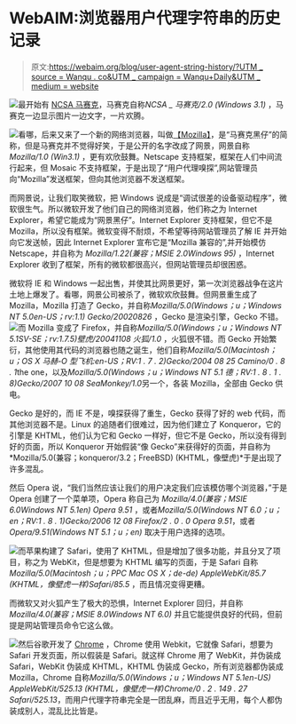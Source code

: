 # WebAIM:浏览器用户代理字符串的历史记录

> 原文:[https://webaim.org/blog/user-agent-string-history/?UTM _ source = Wanqu . co&UTM _ campaign = Wanqu+Daily&UTM _ medium = website](https://webaim.org/blog/user-agent-string-history/?utm_source=wanqu.co&utm_campaign=Wanqu+Daily&utm_medium=website)

![](../Images/f73eac0ab753dbaf55509dbd549c8464.png)最开始有 [NCSA 马赛克](http://www.ncsa.illinois.edu/Projects/mosaic.html)，马赛克自称*NCSA _ 马赛克/2.0 (Windows 3.1)* ，马赛克一边显示图片一边文字，一片欢腾。

![](../Images/06d2dff9f7f8b290c3db1a0566a9a912.png)看哪，后来又来了一个新的网络浏览器，叫做[【Mozilla】](http://en.wikipedia.org/wiki/Mozilla)，是“马赛克黑仔”的简称，但是马赛克并不觉得好笑，于是公开的名字改成了网景，网景自称 *Mozilla/1.0 (Win3.1)* ，更有欢欣鼓舞。Netscape 支持框架，框架在人们中间流行起来，但 Mosaic 不支持框架，于是出现了“用户代理嗅探”,网站管理员向“Mozilla”发送框架，但向其他浏览器不发送框架。

而网景说，让我们取笑微软，把 Windows 说成是“调试很差的设备驱动程序”，微软很生气。所以微软开发了他们自己的网络浏览器，他们称之为 Internet Explorer，希望它能成为“网景黑仔”。Internet Explorer 支持框架，但它不是 Mozilla，所以没有框架。微软变得不耐烦，不希望等待网站管理员了解 IE 并开始向它发送帧，因此 Internet Explorer 宣布它是“Mozilla 兼容的”,并开始模仿 Netscape，并自称为 *Mozilla/1.22(兼容；MSIE 2.0Windows 95)* ，Internet Explorer 收到了框架，所有的微软都很高兴，但网站管理员却很困惑。

微软将 IE 和 Windows 一起出售，并使其比网景更好，第一次浏览器战争在这片土地上爆发了。看哪，网景公司被杀了，微软欢欣鼓舞。但网景重生成了 Mozilla，Mozilla 打造了 Gecko，并自称*Mozilla/5.0(Windows；u；Windows NT 5.0en-US；rv:1.1) Gecko/20020826* ，Gecko 是渲染引擎，Gecko 不错。![](../Images/9f99a61f0d90a42161508f9a3b3ed204.png)而 Mozilla 变成了 Firefox，并自称*Mozilla/5.0(Windows；u；Windows NT 5.1SV-SE；rv:1.7.5)壁虎/20041108 火狐/1.0* ，火狐很不错。而 Gecko 开始繁衍，其他使用其代码的浏览器也随之诞生，他们自称*Mozilla/5.0(Macintosh；u；OS X 马赫-O 型飞机:en-US；RV:1 . 7 . 2)Gecko/2004 08 25 Camino/0 . 8 . 1*the one，以及*Mozilla/5.0(Windows；u；Windows NT 5.1 德；RV:1 . 8 . 1 . 8)Gecko/2007 10 08 SeaMonkey/1.0*另一个，各装 Mozilla，全部由 Gecko 供电。

Gecko 是好的，而 IE 不是，嗅探获得了重生，Gecko 获得了好的 web 代码，而其他浏览器不是。Linux 的追随者们很难过，因为他们建立了 Konqueror，它的引擎是 KHTML，他们认为它和 Gecko 一样好，但它不是 Gecko，所以没有得到好的页面，所以 Konqueror 开始假装“像 Gecko”来获得好的页面，并自称为 *Mozilla/5.0(兼容；konqueror/3.2；FreeBSD) (KHTML，像壁虎)*于是出现了许多混乱。

然后 Opera 说，“我们当然应该让我们的用户决定我们应该模仿哪个浏览器，”于是 Opera 创建了一个菜单项，Opera 称自己为 *Mozilla/4.0(兼容；MSIE 6.0Windows NT 5.1en) Opera 9.51* ，或者*Mozilla/5.0(Windows NT 6.0；u；en；RV:1 . 8 . 1)Gecko/2006 12 08 Firefox/2 . 0 . 0 Opera 9.51*，或者*Opera/9.51(Windows NT 5.1；u；en)* 取决于用户选择的选项。

![](../Images/61c0bd3fcb6069c527324a7decdb636b.png)而苹果构建了 Safari，使用了 KHTML，但是增加了很多功能，并且分叉了项目，称之为 WebKit，但是想要为 KHTML 编写的页面，于是 Safari 自称*Mozilla/5.0(Macintosh；u；PPC Mac OS X；de-de) AppleWebKit/85.7 (KHTML，像壁虎一样)Safari/85.5* ，而且情况变得更糟。

而微软又对火狐产生了极大的恐惧，Internet Explorer 回归，并自称 *Mozilla/4.0(兼容；MSIE 8.0Windows NT 6.0)* 并且它能提供良好的代码，但前提是网站管理员命令它这么做。

![](../Images/e3509511afec1393224efa5c07d2ed90.png)然后谷歌开发了 [Chrome](http://www.google.com/chrome) ，Chrome 使用 Webkit，它就像 Safari，想要为 Safari 开发页面，所以假装是 Safari。就这样 Chrome 用了 WebKit，并伪装成 Safari，WebKit 伪装成 KHTML，KHTML 伪装成 Gecko，所有浏览器都伪装成 Mozilla，Chrome 自称*Mozilla/5.0(Windows；u；Windows NT 5.1en-US) AppleWebKit/525.13 (KHTML，像壁虎一样)Chrome/0 . 2 . 149 . 27 Safari/525.13*，而用户代理字符串完全是一团乱麻，而且近乎无用，每个人都伪装成别人，混乱比比皆是。